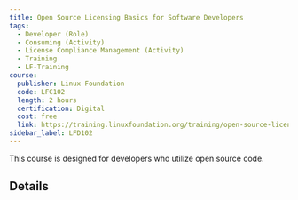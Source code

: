 ```yaml
---
title: Open Source Licensing Basics for Software Developers
tags: 
  - Developer (Role)
  - Consuming (Activity)
  - License Compliance Management (Activity)
  - Training
  - LF-Training
course:
  publisher: Linux Foundation
  code: LFC102
  length: 2 hours
  certification: Digital
  cost: free
  link: https://training.linuxfoundation.org/training/open-source-licensing-basics-for-software-developers/
sidebar_label: LFD102
---
```


This course is designed for developers who utilize open source code.

## Details

<CourseDetails course={frontMatter.course}/>
